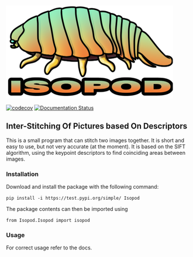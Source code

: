 <img src="https://github.com/InkAtom/Isopod/blob/main/icon.png" width="456" height="255" />

[![codecov](https://codecov.io/gh/InkAtom/Isopod/graph/badge.svg?token=DPZIZQZ8GB)](https://codecov.io/gh/InkAtom/Isopod) [![Documentation Status](https://readthedocs.org/projects/isopod/badge/?version=latest)](https://isopod.readthedocs.io/en/latest/?badge=latest)

## Inter-Stitching Of Pictures based On Descriptors

This is a small program that can stitch two images together. It is short and easy to use, but not very accurate (at the moment). 
It is based on the SIFT algorithm, using the keypoint descriptors to find coinciding areas between images. 

### Installation

Download and install the package with the following command:

```console
pip install -i https://test.pypi.org/simple/ Isopod
```

The package contents can then be imported using

```console
from Isopod.Isopod import isopod
```

### Usage

For correct usage refer to the docs.





